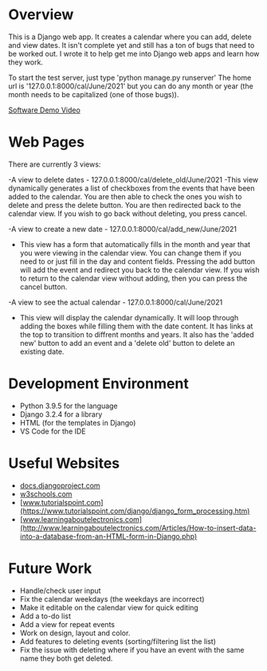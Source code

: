 # Overview

This is a Django web app. It creates a calendar where you can add, delete and view dates. It isn't complete yet and still has a ton of bugs that need to be worked out.
I wrote it to help get me into Django web apps and learn how they work.

To start the test server, just type 'python manage.py runserver'
The home url is '127.0.0.1:8000/cal/June/2021' but you can do any month or year (the month needs to be capitalized (one of those bugs)).

[Software Demo Video](https://youtu.be/g6GQcYQ0ywE)

# Web Pages

There are currently 3 views:

-A view to delete dates - 127.0.0.1:8000/cal/delete_old/June/2021
  -This view dynamically generates a list of checkboxes from the events that have been added to the calendar. You are then able to check the ones you wish to delete
  and press the delete button. You are then redirected back to the calendar view. If you wish to go back without deleting, you press cancel.

-A view to create a new date - 127.0.0.1:8000/cal/add_new/June/2021
  - This view has a form that automatically fills in the month and year that you were viewing in the calendar view. You can change them if you need to or just fill in the
  day and content fields. Pressing the add button will add the event and redirect you back to the calendar view. If you wish to return to the calendar view without adding,
  then you can press the cancel button.

-A view to see the actual calendar - 127.0.0.1:8000/cal/June/2021
  - This view will display the calendar dynamically. It will loop through adding the boxes while filling them with the date content. It has links at the top to transition
  to diffrent months and years. It also has the 'added new' button to add an event and a 'delete old' button to delete an existing date.

# Development Environment

* Python 3.9.5 for the language
* Django 3.2.4 for a library
* HTML (for the templates in Django)
* VS Code for the IDE

# Useful Websites

* [docs.djangoproject.com](https://docs.djangoproject.com/en/3.2/)
* [w3schools.com](www.w3schools.com)
* [www.tutorialspoint.com](https://www.tutorialspoint.com/django/django_form_processing.htm)
* [www.learningaboutelectronics.com](http://www.learningaboutelectronics.com/Articles/How-to-insert-data-into-a-database-from-an-HTML-form-in-Django.php)

# Future Work

* Handle/check user input
* Fix the calendar weekdays (the weekdays are incorrect)
* Make it editable on the calendar view for quick editing
* Add a to-do list
* Add a view for repeat events
* Work on design, layout and color.
* Add features to deleting events (sorting/filtering list the list)
* Fix the issue with deleting where if you have an event with the same name they both get deleted.

